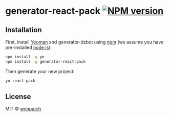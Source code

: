 # generator-react-pack [![NPM version][npm-image]][npm-url] 

## Installation

First, install [Yeoman](http://yeoman.io) and generator-dzbot using [npm](https://www.npmjs.com/) (we assume you have pre-installed [node.js](https://nodejs.org/)).

```bash
npm install -g yo
npm install -g generator-react-pack
```

Then generate your new project:

```bash
yo react-pack
```

## License

MIT © [webpatch]()


[npm-image]: https://badge.fury.io/js/generator-dzbot.svg
[npm-url]: https://npmjs.org/package/generator-dzbot